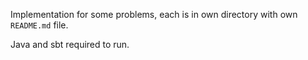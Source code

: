 Implementation for some problems, each is in own directory with own `README.md` file.

Java and sbt required to run.